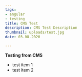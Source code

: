 ```yaml
---
tags:
- angular
- testing
title: CMS Test
description: CMS Test Description
thumbnail: uploads/test.jpg
date: 03-08-2020

---
```

**Testing from CMS**

* test item 1
* test item 2